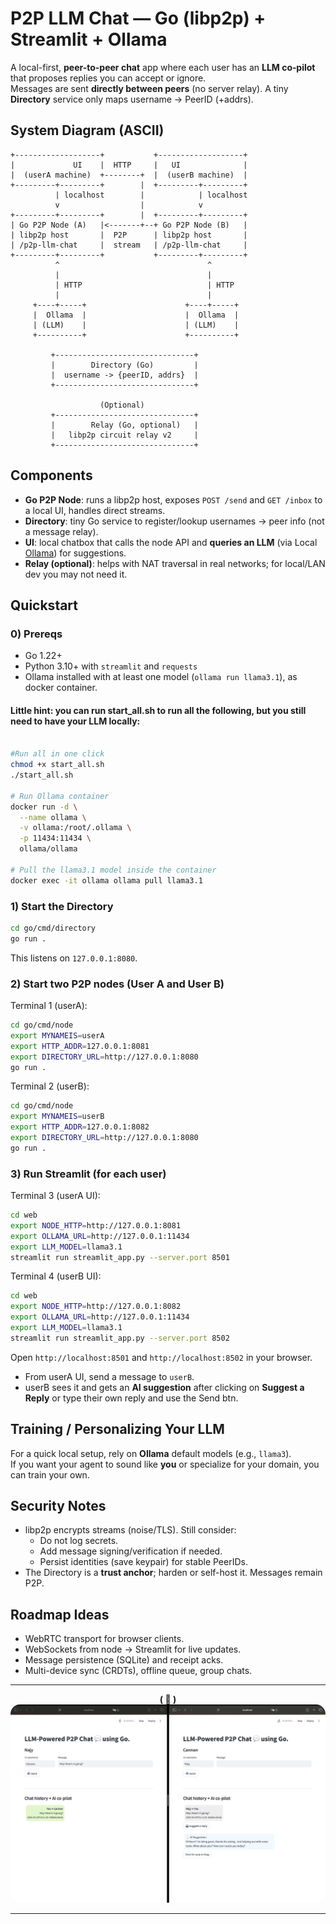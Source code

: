 # P2P LLM Chat — Go (libp2p) + Streamlit + Ollama

A local-first, **peer-to-peer chat** app where each user has an **LLM co‑pilot** that proposes replies you can accept or ignore.  
Messages are sent **directly between peers** (no server relay). A tiny **Directory** service only maps username → PeerID (+addrs).

## System Diagram (ASCII)

```
+-------------------+           +-------------------+
|             UI    |  HTTP     |   UI              |
|  (userA machine)  +--------+  |  (userB machine)  |
+---------+---------+        |  +---------+---------+
          | localhost        |            | localhost
          v                  |            v
+---------+---------+        |  +---------+---------+
| Go P2P Node (A)   |<-------+--+ Go P2P Node (B)   |
| libp2p host       |  P2P      | libp2p host       |
| /p2p-llm-chat     |  stream   | /p2p-llm-chat     |
+---------+---------+           +---------+---------+
          ^                                 ^
          |                                 |
          | HTTP                            | HTTP
          |                                 |
     +----+-----+                      +----+-----+
     |  Ollama  |                      |  Ollama  |
     | (LLM)    |                      | (LLM)    |
     +----------+                      +----------+

         +-------------------------------+
         |        Directory (Go)         |
         |  username -> {peerID, addrs}  |
         +-------------------------------+

                    (Optional)
         +-------------------------------+
         |        Relay (Go, optional)   |
         |   libp2p circuit relay v2     |
         +-------------------------------+
```

## Components
- **Go P2P Node**: runs a libp2p host, exposes `POST /send` and `GET /inbox` to a local UI, handles direct streams.
- **Directory**: tiny Go service to register/lookup usernames → peer info (not a message relay).
- **UI**: local chatbox that calls the node API and **queries an LLM** (via Local [Ollama](https://ollama.com/)) for suggestions.
- **Relay (optional)**: helps with NAT traversal in real networks; for local/LAN dev you may not need it.

## Quickstart

### 0) Prereqs
- Go 1.22+
- Python 3.10+ with `streamlit` and `requests`
- Ollama installed with at least one model (`ollama run llama3.1`), as docker container.


#### Little hint: you can run start_all.sh to run all the following, but you still need to have your LLM locally:
```bash

#Run all in one click
chmod +x start_all.sh
./start_all.sh

# Run Ollama container
docker run -d \
  --name ollama \
  -v ollama:/root/.ollama \
  -p 11434:11434 \
  ollama/ollama

# Pull the llama3.1 model inside the container
docker exec -it ollama ollama pull llama3.1
```

### 1) Start the Directory
```bash
cd go/cmd/directory
go run .
```
This listens on `127.0.0.1:8080`.

<!-- *(If you need OS env support, replace the small getenv helper with os.Getenv as noted in the file.)* -->

### 2) Start two P2P nodes (User A and User B)

Terminal 1 (userA):
```bash
cd go/cmd/node
export MYNAMEIS=userA
export HTTP_ADDR=127.0.0.1:8081
export DIRECTORY_URL=http://127.0.0.1:8080
go run .
```

Terminal 2 (userB):
```bash
cd go/cmd/node
export MYNAMEIS=userB
export HTTP_ADDR=127.0.0.1:8082
export DIRECTORY_URL=http://127.0.0.1:8080
go run .
```

### 3) Run Streamlit (for each user)
Terminal 3 (userA UI):
```bash
cd web
export NODE_HTTP=http://127.0.0.1:8081
export OLLAMA_URL=http://127.0.0.1:11434
export LLM_MODEL=llama3.1
streamlit run streamlit_app.py --server.port 8501
```

Terminal 4 (userB UI):
```bash
cd web
export NODE_HTTP=http://127.0.0.1:8082
export OLLAMA_URL=http://127.0.0.1:11434
export LLM_MODEL=llama3.1
streamlit run streamlit_app.py --server.port 8502
```

Open `http://localhost:8501` and `http://localhost:8502` in your browser.
- From userA UI, send a message to `userB`.
- userB sees it and gets an **AI suggestion** after clicking on **Suggest a Reply** or type their own reply and use the Send btn.

## Training / Personalizing Your LLM

For a quick local setup, rely on **Ollama** default models (e.g., `llama3`).  
If you want your agent to sound like **you** or specialize for your domain, you can train your own.

## Security Notes
- libp2p encrypts streams (noise/TLS). Still consider:
  - Do not log secrets.
  - Add message signing/verification if needed.
  - Persist identities (save keypair) for stable PeerIDs.
- The Directory is a **trust anchor**; harden or self-host it. Messages remain P2P.

## Roadmap Ideas
- WebRTC transport for browser clients.
- WebSockets from node → Streamlit for live updates.
- Message persistence (SQLite) and receipt acks.
- Multi-device sync (CRDTs), offline queue, group chats.

---

<p align="center">
  <strong>( 🚧 )</strong><br>
  <img src="./screenshots/Screenshot.png" alt="Screenshot Placeholder" width="1000" style="border-radius: 15px;" />
</p>

---
